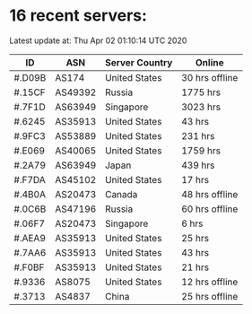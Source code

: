 # 16 recent servers:

Latest update at: Thu Apr 02 01:10:14 UTC 2020

| ID | ASN | Server Country | Online |
| -- | --- | -------------- | ------ |
| #.D09B | AS174 | United States | 30 hrs offline |
| #.15CF | AS49392 | Russia | 1775 hrs |
| #.7F1D | AS63949 | Singapore | 3023 hrs |
| #.6245 | AS35913 | United States | 43 hrs |
| #.9FC3 | AS53889 | United States | 231 hrs |
| #.E069 | AS40065 | United States | 1759 hrs |
| #.2A79 | AS63949 | Japan | 439 hrs |
| #.F7DA | AS45102 | United States | 17 hrs |
| #.4B0A | AS20473 | Canada | 48 hrs offline |
| #.0C6B | AS47196 | Russia | 60 hrs offline |
| #.06F7 | AS20473 | Singapore | 6 hrs |
| #.AEA9 | AS35913 | United States | 25 hrs |
| #.7AA6 | AS35913 | United States | 43 hrs |
| #.F0BF | AS35913 | United States | 21 hrs |
| #.9336 | AS8075 | United States | 12 hrs offline |
| #.3713 | AS4837 | China | 25 hrs offline |

